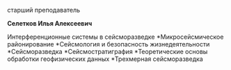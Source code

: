 старший преподаватель



**Селетков Илья Алексеевич**

Интерференционные системы в сейсморазведке
	*Микросейсмическое районирование
	*Сейсмология и безопасность жизнедеятельности
	*Сейсморазведка
	*Сейсмостратиграфия
	*Теоретические основы обработки геофизических данных
	*Трехмерная сейсморазведка